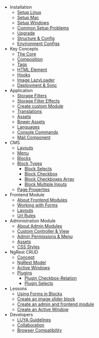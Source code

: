+ Installation
  + [Setup Linux](install.md)
  + [Setup Mac](install-mac.md)
  + [Setup Windows](install-windows.md)
  + [Common Setup Problems](install-problems.md)
  + [Upgrade](install-upgrade.md)
  + [Structure & Config](install-structures.md)
  + [Environment Configs](install-configs.md)
+ Key Concepts
  + [The Core](concept-core.md)
  + [Composition](concept-composition.md)
  + [Tags](concept-tags.md)
  + [HTML Element](concept-elements.md)
  + [Hooks](concept-hooks.md)
  + [Image LazyLoader](concept-lazyload.md)
  + [Deployment & Sync](concept-depandsync.md)
+ Application
  + [Storage Filters](app-filters.md)
  + [Storage Filter Effects](app-filter-effects.md)
  + [Create custom Module](app-module.md)
  + [Translations](app-translation.md)
  + [Assets](app-assets.md)
  + [Bower Assets](app-assets-bower.md)
  + [Languages](app-language.md)
  + [Console Commands](luya-console.md)
  + [Mail Component](luya-mail.md)
+ CMS
  + [Layouts](app-cmslayouts.md)
  + [Menu](app-menu.md)
  + [Blocks](app-blocks.md)
  + [Block Types](app-block-types.md)
    + [Block Selects](app-block-type-select.md)
    + [Block Checkbox](app-block-type-checkbox.md)
    + [Block Checkboxes Array](app-block-type-checkbox-array.md)
    + [Block Multiple Inputs](app-block-type-multiple-inputs.md)
  + [Page Properties](app-cmsproperties.md)
+ Frontend Module
  + [About Frontend Modules](app-module-frontend.md)
  + [Working with Forms](app-module-forms.md)
  + [Layouts](app-module-layouts.md)
  + [Url Rules](app-module-urlrules.md)
+ Administration Module
  + [About Admin Modules](app-admin-module.md)
  + [Custom Controller &amp; View](app-admin-module-controllerview.md)
  + [Admin Permissions &amp; Menu](app-admin-module-permission.md)
  + [Assets](app-admin-module-assets.md)
  + [CSS Styles](app-admin-styles.md)
+ NgRest CRUD
  + [Concept](ngrest-concept.md)
  + [NgRest Model](ngrest-model.md)
  + [Active Windows](ngrest-activewindow.md)
  + [Plugins](ngrest-plugins.md)
    + [Plugin Checkbox-Relation](ngrest-plugin-checkboxrelation.md)
    + [Plugin Selects](ngrest-plugin-select.md)
+ Lessons
  + [Using Forms in Blocks](lesson-blockform.md)
  + [Create an image slider block](lesson-imagesliderblock.md)
  + [Create an admin and frontend module](lesson-module.md)
  + [Create an Active Window](lesson-activewindow.md)
+ Developers
  + [LUYA Guidelines](luya-guideline.md)
  + [Collaboration](luya-collaboration.md)
  + [Browser Compatibility](luya-browser.md)
